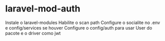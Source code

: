 # laravel-mod-auth

Instale o laravel-modules
Habilite o scan path
Configure o socialite no .env e config/services se houver
Configure o config/auth para usar User do pacote e o driver como jwt
